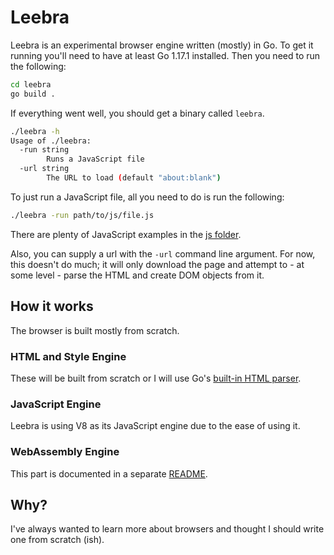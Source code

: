 # Leebra

Leebra is an experimental browser engine written (mostly) in Go. To get it running you'll need to have at least Go 1.17.1 installed. Then you need to run the following:

``` sh
cd leebra
go build .
```

If everything went well, you should get a binary called `leebra`.

``` sh
./leebra -h
Usage of ./leebra:
  -run string
        Runs a JavaScript file
  -url string
        The URL to load (default "about:blank")
```

To just run a JavaScript file, all you need to do is run the following:

``` sh
./leebra -run path/to/js/file.js
```

There are plenty of JavaScript examples in the [js folder](js).

Also, you can supply a url with the `-url` command line argument. For now, this doesn't do much; it will only download the page and attempt to - at some level - parse the HTML and create DOM objects from it.

## How it works

The browser is built mostly from scratch.

### HTML and Style Engine

These will be built from scratch or I will use Go's [built-in HTML parser](https://pkg.go.dev/golang.org/x/net/html#Parse).

### JavaScript Engine

Leebra is using V8 as its JavaScript engine due to the ease of using it.

### WebAssembly Engine

This part is documented in a separate [README](jscore/wasm/README.md).

## Why?

I've always wanted to learn more about browsers and thought I should write one from scratch (ish).
